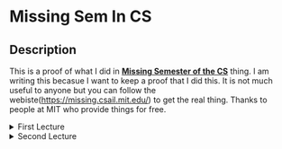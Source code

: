 # Missing Sem In CS

## Description

This is a proof of what I did in **[Missing Semester of the CS](https://missing.csail.mit.edu/)** thing. I am writing this becasue I want to keep a proof that I did this. It is not much useful to anyone but you can follow the webiste(https://missing.csail.mit.edu/) to get the real thing. Thanks to people at MIT who provide things for free.

<details>
<summary> First Lecture </summary>

## What I did and understand?
- Learned the basis stuff about cd, echo, cat, ls, man, rmdir, rm commands and how rmdir has a fail safe that prevents us from removing a directory with files in it.
- What are absolute paths and what are the relative path.
- How we can change the input and output to a specific commands using > and < and how we can pipe output of certain commands to the input of other commands.
- Learned how we can go into the sys place and then go into the class directory to change a bunch of things like the brightness of the screen. But was not able to do any of those things since I was on Windows Subsystem For Linux.
- Also learned about how to read the various things in the first column when we run the ls -l commands and how we can get the last lines using tail.
- Did the exercises of provided learned about the chmod command and how to make a file a executeable.
- I did not write the things at the time of lecture so do not remember much.
</details>

<details>
<summary> Second Lecture </summary>

</details>